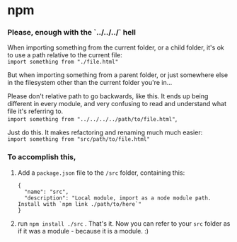 # npm

### Please, enough with the \`../../../\` hell

When importing something from the current folder, or a child folder, it's ok to use a path relative to the current file:  
`import something from "./file.html"`

But when importing something from a parent folder, or just somewhere else in the filesystem other than the current folder you're in...

Please don't relative path to go backwards, like this. It ends up being different in every module, and very confusing to read and understand what file it's referring to.  
`import something from "../../../../path/to/file.html"`, 

Just do this. It makes refactoring and renaming much much easier:  
`import something from "src/path/to/file.html"` 

### To accomplish this, 

1. Add a `package.json` file to the `/src` folder, containing this:

   ```text
   {
     "name": "src",
     "description": "Local module, import as a node module path. Install with `npm link ./path/to/here`"
   } 
   ```

2. run `npm install ./src` . That's it. Now you can refer to your `src` folder as if it was a module - because it is a module. :\)



